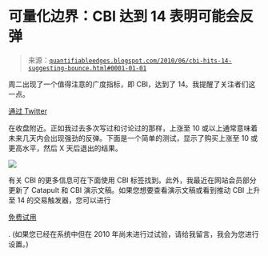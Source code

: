 <!--yml

category: 未分类

date: 2024-05-18 12:57:41

-->

# 可量化边界：CBI 达到 14 表明可能会反弹

> 来源：[`quantifiableedges.blogspot.com/2010/06/cbi-hits-14-suggesting-bounce.html#0001-01-01`](http://quantifiableedges.blogspot.com/2010/06/cbi-hits-14-suggesting-bounce.html#0001-01-01)

周二出现了一个值得注意的广度指标，即 CBI，达到了 14。我提醒了关注者们这一点。

[通过 Twitter](http://twitter.com/qerob)

在收盘附近。正如我过去多次写过和讨论过的那样，上涨至 10 或以上通常意味着未来几天内会出现强劲的反弹。下面是一个简单的测试，显示了购买上涨至 10 或更高水平，然后 X 天后退出的结果。

![](https://blogger.googleusercontent.com/img/b/R29vZ2xl/AVvXsEi-hcNQRsxhLqEvh1NLa-kAls0fepnZ6sXfjgv3-6mHSI-WVnd60yd8zPpxSc_fgWKdYal42JDYuCAGLkZtGKataF8HqUsQzWdRhdp25BfniVT2F3yB8FvDauBJRRaH5QvcA319gPvQNLB9/s1600/2010-06-30+png.png)

有关 CBI 的更多信息可在下面使用 CBI 标签找到。此外，我最近在网站会员部分更新了 Catapult 和 CBI 演示文稿。如果您想要查看演示文稿或看到推动 CBI 上升至 14 的交易触发器，您可以进行

[免费试用](http://www.quantifiableedges.com/members/register.php)

. (如果您已经在系统中但在 2010 年尚未进行过试验，请给我留言，我会为您进行设置。)
